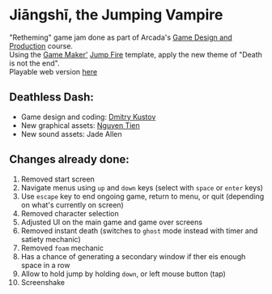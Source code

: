 # Jiāngshī, the Jumping Vampire
"Retheming" game jam done as part of Arcada's [Game Design and Production](https://www.arcada.fi/en/study-arcada/continuing-education/course-calendar/game-design-and-production) course.  
Using the [Game Maker'](https://gamemaker.io/) [Jump Fire](https://gamemaker.io/en/tutorials/fire-jump-dnd) template, apply the new theme of "Death is not the end".  
Playable web version [here](https://www.simbiat.dev/games/jiangshi/)
## Deathless Dash:
- Game design and coding: [Dmitry Kustov](https://www.linkedin.com/in/simbiat19/)
- New graphical assets: [Nguyen Tien](https://www.linkedin.com/in/tnguyenanm/)
- New sound assets: Jade Allen
## Changes already done:
1. Removed start screen
2. Navigate menus using `up` and `down` keys (select with `space` or `enter` keys)
3. Use `escape` key to end ongoing game, return to menu, or quit (depending on what's currently on screen)
4. Removed character selection
5. Adjusted UI on the main game and game over screens
6. Removed instant death (switches to `ghost` mode instead with timer and satiety mechanic)
7. Removed `foam` mechanic
8. Has a chance of generating a secondary window if ther eis enough space in a row
9. Allow to hold jump by holding `down`, or left mouse button (tap)
10. Screenshake
